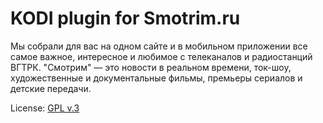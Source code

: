 # KODI plugin for Smotrim.ru

Мы собрали для вас на одном сайте и в мобильном приложении все самое важное, интересное и любимое с 
телеканалов и радиостанций ВГТРК. "Смотрим" — это новости в реальном времени, ток-шоу, художественные 
и документальные фильмы, премьеры сериалов и детские передачи.

License: [GPL v.3](http://www.gnu.org/copyleft/gpl.html)
